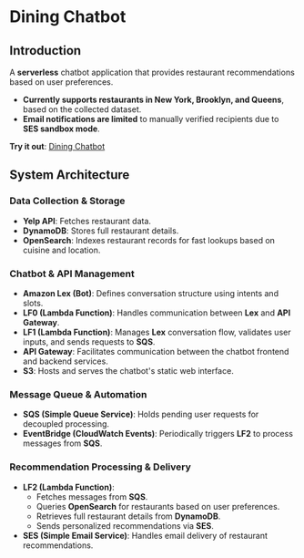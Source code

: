 # Dining Chatbot

## Introduction

A **serverless** chatbot application that provides restaurant recommendations based on user preferences.  
- **Currently supports restaurants in New York, Brooklyn, and Queens**, based on the collected dataset.
- **Email notifications are limited** to manually verified recipients due to **SES sandbox mode**.

**Try it out**: [Dining Chatbot](http://cs-gy-9223-dining-chatbot.s3-website-us-east-1.amazonaws.com/)

## System Architecture

### Data Collection & Storage
- **Yelp API**: Fetches restaurant data.
- **DynamoDB**: Stores full restaurant details.
- **OpenSearch**: Indexes restaurant records for fast lookups based on cuisine and location.

### Chatbot & API Management  
- **Amazon Lex (Bot)**: Defines conversation structure using intents and slots.
- **LF0 (Lambda Function)**: Handles communication between **Lex** and **API Gateway**.
- **LF1 (Lambda Function)**: Manages **Lex** conversation flow, validates user inputs, and sends requests to **SQS**.
- **API Gateway**: Facilitates communication between the chatbot frontend and backend services.
- **S3**: Hosts and serves the chatbot's static web interface.

### Message Queue & Automation
- **SQS (Simple Queue Service)**: Holds pending user requests for decoupled processing.
- **EventBridge (CloudWatch Events)**: Periodically triggers **LF2** to process messages from **SQS**.

### **Recommendation Processing & Delivery**  
- **LF2 (Lambda Function)**:  
    - Fetches messages from **SQS**.
    - Queries **OpenSearch** for restaurants based on user preferences.
    - Retrieves full restaurant details from **DynamoDB**.
    - Sends personalized recommendations via **SES**.
- **SES (Simple Email Service)**: Handles email delivery of restaurant recommendations.